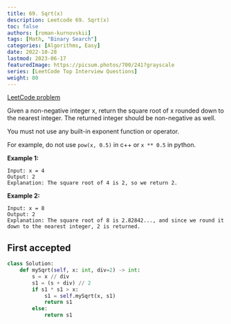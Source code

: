 ```yaml
---
title: 69. Sqrt(x)
description: Leetcode 69. Sqrt(x)
toc: false
authors: [roman-kurnovskii]
tags: [Math, "Binary Search"]
categories: [Algorithms, Easy]
date: 2022-10-28
lastmod: 2023-06-17
featuredImage: https://picsum.photos/700/241?grayscale
series: [LeetCode Top Interview Questions]
weight: 80
---
```


[LeetCode problem](https://leetcode.com/problems/sqrtx/)

Given a non-negative integer x, return the square root of x rounded down to the nearest integer. The returned integer should be non-negative as well.

You must not use any built-in exponent function or operator.

For example, do not use `pow(x, 0.5)` in c++ or `x ** 0.5` in python.

**Example 1:**

    Input: x = 4
    Output: 2
    Explanation: The square root of 4 is 2, so we return 2.

**Example 2:**

    Input: x = 8
    Output: 2
    Explanation: The square root of 8 is 2.82842..., and since we round it down to the nearest integer, 2 is returned.

## First accepted

```python
class Solution:
    def mySqrt(self, x: int, div=2) -> int:
        s = x // div
        s1 = (s + div) // 2
        if s1 * s1 > x:
            s1 = self.mySqrt(x, s1)
            return s1
        else:
            return s1
```
